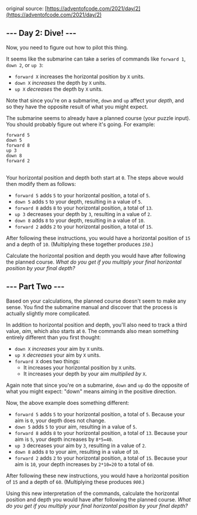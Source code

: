 ﻿original source: [https://adventofcode.com/2021/day/2](https://adventofcode.com/2021/day/2)
## --- Day 2: Dive! ---
Now, you need to figure out how to pilot this thing.

It seems like the submarine can take a series of commands like <code>forward 1</code>, <code>down 2</code>, or <code>up 3</code>:


 - <code>forward X</code> increases the horizontal position by <code>X</code> units.
 - <code>down X</code> <em>increases</em> the depth by <code>X</code> units.
 - <code>up X</code> <em>decreases</em> the depth by <code>X</code> units.

Note that since you're on a submarine, <code>down</code> and <code>up</code> affect your <em>depth</em>, and so they have the opposite result of what you might expect.

The submarine seems to already have a planned course (your puzzle input). You should probably figure out where it's going. For example:

<pre>
<code>forward 5
down 5
forward 8
up 3
down 8
forward 2
</code>
</pre>

Your horizontal position and depth both start at <code>0</code>. The steps above would then modify them as follows:


 - <code>forward 5</code> adds <code>5</code> to your horizontal position, a total of <code>5</code>.
 - <code>down 5</code> adds <code>5</code> to your depth, resulting in a value of <code>5</code>.
 - <code>forward 8</code> adds <code>8</code> to your horizontal position, a total of <code>13</code>.
 - <code>up 3</code> decreases your depth by <code>3</code>, resulting in a value of <code>2</code>.
 - <code>down 8</code> adds <code>8</code> to your depth, resulting in a value of <code>10</code>.
 - <code>forward 2</code> adds <code>2</code> to your horizontal position, a total of <code>15</code>.

After following these instructions, you would have a horizontal position of <code>15</code> and a depth of <code>10</code>. (Multiplying these together produces <code><em>150</em></code>.)

Calculate the horizontal position and depth you would have after following the planned course. <em>What do you get if you multiply your final horizontal position by your final depth?</em>


## --- Part Two ---
Based on your calculations, the planned course doesn't seem to make any sense. You find the submarine manual and discover that the process is actually slightly more complicated.

In addition to horizontal position and depth, you'll also need to track a third value, <em>aim</em>, which also starts at <code>0</code>. The commands also mean something entirely different than you first thought:


 - <code>down X</code> <em>increases</em> your aim by <code>X</code> units.
 - <code>up X</code> <em>decreases</em> your aim by <code>X</code> units.
 - <code>forward X</code> does two things:
   - It increases your horizontal position by <code>X</code> units.
   - It increases your depth by your aim <em>multiplied by</em> <code>X</code>.


Again note that since you're on a submarine, <code>down</code> and <code>up</code> do the opposite of what you might expect: "down" means aiming in the positive direction.

Now, the above example does something different:


 - <code>forward 5</code> adds <code>5</code> to your horizontal position, a total of <code>5</code>. Because your aim is <code>0</code>, your depth does not change.
 - <code>down 5</code> adds <code>5</code> to your aim, resulting in a value of <code>5</code>.
 - <code>forward 8</code> adds <code>8</code> to your horizontal position, a total of <code>13</code>. Because your aim is <code>5</code>, your depth increases by <code>8*5=40</code>.
 - <code>up 3</code> decreases your aim by <code>3</code>, resulting in a value of <code>2</code>.
 - <code>down 8</code> adds <code>8</code> to your aim, resulting in a value of <code>10</code>.
 - <code>forward 2</code> adds <code>2</code> to your horizontal position, a total of <code>15</code>.  Because your aim is <code>10</code>, your depth increases by <code>2*10=20</code> to a total of <code>60</code>.

After following these new instructions, you would have a horizontal position of <code>15</code> and a depth of <code>60</code>. (Multiplying these produces <code><em>900</em></code>.)

Using this new interpretation of the commands, calculate the horizontal position and depth you would have after following the planned course. <em>What do you get if you multiply your final horizontal position by your final depth?</em>

